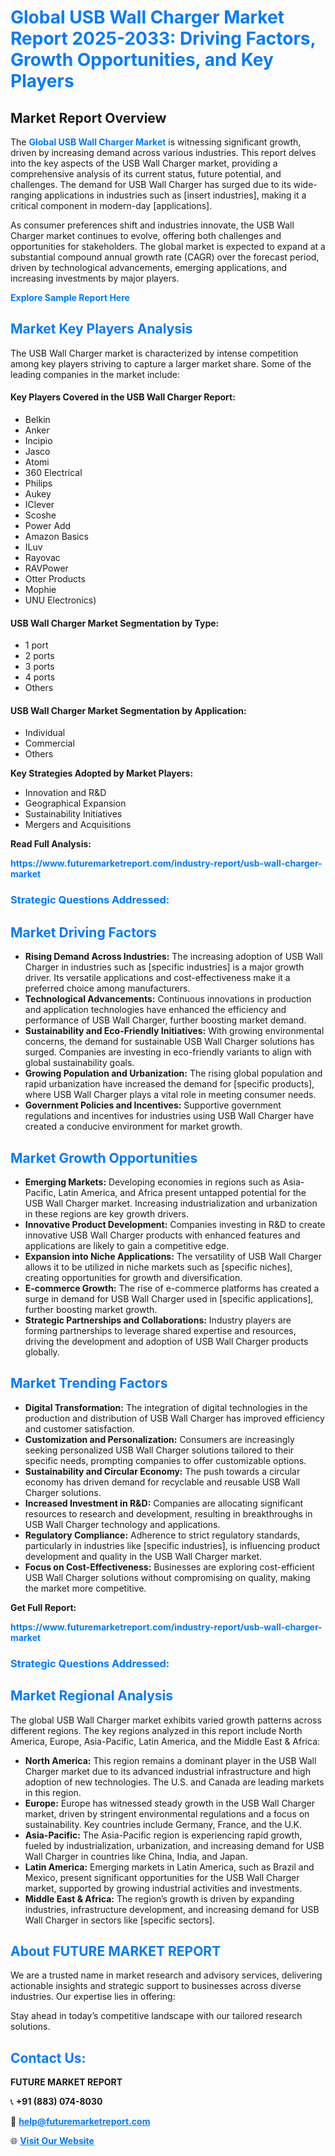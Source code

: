 <h1 style="color: #007BFF;">Global USB Wall Charger Market Report 2025-2033: Driving Factors, Growth Opportunities, and Key Players</h1>

<section id="overview">
<h2>Market Report Overview</h2>
<p>The <a href="https://www.futuremarketreport.com/industry-report/usb-wall-charger-market" style="color: #007BFF; text-decoration: none;"><strong>Global USB Wall Charger Market</strong></a> is witnessing significant growth, driven by increasing demand across various industries. This report delves into the key aspects of the USB Wall Charger market, providing a comprehensive analysis of its current status, future potential, and challenges. The demand for USB Wall Charger has surged due to its wide-ranging applications in industries such as [insert industries], making it a critical component in modern-day [applications].</p>
<p>As consumer preferences shift and industries innovate, the USB Wall Charger market continues to evolve, offering both challenges and opportunities for stakeholders. The global market is expected to expand at a substantial compound annual growth rate (CAGR) over the forecast period, driven by technological advancements, emerging applications, and increasing investments by major players.</p>
</section>

<section id="overview">
<p><a href="https://www.futuremarketreport.com/request-sample/reportId=50464" style="color: #007BFF; text-decoration: none;"><strong>Explore Sample Report Here</strong></a></p>
</section>

<section id="key-players">
<h2 style="color: #007BFF;">Market Key Players Analysis</h2>
<p>The USB Wall Charger market is characterized by intense competition among key players striving to capture a larger market share. Some of the leading companies in the market include:</p>
<h4>Key Players Covered in the USB Wall Charger Report:</h4>
<ul><li>Belkin</li><li>Anker</li><li>Incipio</li><li>Jasco</li><li>Atomi</li><li>360 Electrical</li><li>Philips</li><li>Aukey</li><li>IClever</li><li>Scoshe</li><li>Power Add</li><li>Amazon Basics</li><li>ILuv</li><li>Rayovac</li><li>RAVPower</li><li>Otter Products</li><li>Mophie</li><li>UNU Electronics)</li></ul>
<h4>USB Wall Charger Market Segmentation by Type:</h4>
<ul><li>1 port</li><li>2 ports</li><li>3 ports</li><li>4 ports</li><li>Others</li></ul>

<h4>USB Wall Charger Market Segmentation by Application:</h4>
<ul><li>Individual</li><li>Commercial</li><li>Others</li></ul>
<p><strong>Key Strategies Adopted by Market Players:</strong></p>
<ul>
<li>Innovation and R&D</li>
<li>Geographical Expansion</li>
<li>Sustainability Initiatives</li>
<li>Mergers and Acquisitions</li>
</ul>
</section>

<section>
<p><strong>Read Full Analysis: </strong></p><a href="https://www.futuremarketreport.com/industry-report/usb-wall-charger-market" style="color: #007BFF; text-decoration: none;"><strong>https://www.futuremarketreport.com/industry-report/usb-wall-charger-market</strong></a>
<h3 style="color: #007BFF;">Strategic Questions Addressed:</h3>
</section>

<section id="driving-factors">
<h2 style="color: #007BFF;">Market Driving Factors</h2>
<ul>
<li><strong>Rising Demand Across Industries:</strong> The increasing adoption of USB Wall Charger in industries such as [specific industries] is a major growth driver. Its versatile applications and cost-effectiveness make it a preferred choice among manufacturers.</li>
<li><strong>Technological Advancements:</strong> Continuous innovations in production and application technologies have enhanced the efficiency and performance of USB Wall Charger, further boosting market demand.</li>
<li><strong>Sustainability and Eco-Friendly Initiatives:</strong> With growing environmental concerns, the demand for sustainable USB Wall Charger solutions has surged. Companies are investing in eco-friendly variants to align with global sustainability goals.</li>
<li><strong>Growing Population and Urbanization:</strong> The rising global population and rapid urbanization have increased the demand for [specific products], where USB Wall Charger plays a vital role in meeting consumer needs.</li>
<li><strong>Government Policies and Incentives:</strong> Supportive government regulations and incentives for industries using USB Wall Charger have created a conducive environment for market growth.</li>
</ul>
</section>

<section id="growth-opportunities">
<h2 style="color: #007BFF;">Market Growth Opportunities</h2>
<ul>
<li><strong>Emerging Markets:</strong> Developing economies in regions such as Asia-Pacific, Latin America, and Africa present untapped potential for the USB Wall Charger market. Increasing industrialization and urbanization in these regions are key growth drivers.</li>
<li><strong>Innovative Product Development:</strong> Companies investing in R&D to create innovative USB Wall Charger products with enhanced features and applications are likely to gain a competitive edge.</li>
<li><strong>Expansion into Niche Applications:</strong> The versatility of USB Wall Charger allows it to be utilized in niche markets such as [specific niches], creating opportunities for growth and diversification.</li>
<li><strong>E-commerce Growth:</strong> The rise of e-commerce platforms has created a surge in demand for USB Wall Charger used in [specific applications], further boosting market growth.</li>
<li><strong>Strategic Partnerships and Collaborations:</strong> Industry players are forming partnerships to leverage shared expertise and resources, driving the development and adoption of USB Wall Charger products globally.</li>
</ul>
</section>

<section id="trending-factors">
<h2 style="color: #007BFF;">Market Trending Factors</h2>
<ul>
<li><strong>Digital Transformation:</strong> The integration of digital technologies in the production and distribution of USB Wall Charger has improved efficiency and customer satisfaction.</li>
<li><strong>Customization and Personalization:</strong> Consumers are increasingly seeking personalized USB Wall Charger solutions tailored to their specific needs, prompting companies to offer customizable options.</li>
<li><strong>Sustainability and Circular Economy:</strong> The push towards a circular economy has driven demand for recyclable and reusable USB Wall Charger solutions.</li>
<li><strong>Increased Investment in R&D:</strong> Companies are allocating significant resources to research and development, resulting in breakthroughs in USB Wall Charger technology and applications.</li>
<li><strong>Regulatory Compliance:</strong> Adherence to strict regulatory standards, particularly in industries like [specific industries], is influencing product development and quality in the USB Wall Charger market.</li>
<li><strong>Focus on Cost-Effectiveness:</strong> Businesses are exploring cost-efficient USB Wall Charger solutions without compromising on quality, making the market more competitive.</li>
</ul>
</section>

<section>
<p><strong>Get Full Report: </strong></p><a href="https://www.futuremarketreport.com/industry-report/usb-wall-charger-market" style="color: #007BFF; text-decoration: none;"><strong>https://www.futuremarketreport.com/industry-report/usb-wall-charger-market</strong></a>
<h3 style="color: #007BFF;">Strategic Questions Addressed:</h3>
</section>


<section id="regional-analysis">
<h2 style="color: #007BFF;">Market Regional Analysis</h2>
<p>The global USB Wall Charger market exhibits varied growth patterns across different regions. The key regions analyzed in this report include North America, Europe, Asia-Pacific, Latin America, and the Middle East & Africa:</p>
<ul>
<li><strong>North America:</strong> This region remains a dominant player in the USB Wall Charger market due to its advanced industrial infrastructure and high adoption of new technologies. The U.S. and Canada are leading markets in this region.</li>
<li><strong>Europe:</strong> Europe has witnessed steady growth in the USB Wall Charger market, driven by stringent environmental regulations and a focus on sustainability. Key countries include Germany, France, and the U.K.</li>
<li><strong>Asia-Pacific:</strong> The Asia-Pacific region is experiencing rapid growth, fueled by industrialization, urbanization, and increasing demand for USB Wall Charger in countries like China, India, and Japan.</li>
<li><strong>Latin America:</strong> Emerging markets in Latin America, such as Brazil and Mexico, present significant opportunities for the USB Wall Charger market, supported by growing industrial activities and investments.</li>
<li><strong>Middle East & Africa:</strong> The region’s growth is driven by expanding industries, infrastructure development, and increasing demand for USB Wall Charger in sectors like [specific sectors].</li>
</ul>
</section>

<footer>
<h2 style="color: #007BFF;">About FUTURE MARKET REPORT</h2>
<p>We are a trusted name in market research and advisory services, delivering actionable insights and strategic support to businesses across diverse industries. Our expertise lies in offering:</p>

<p>Stay ahead in today’s competitive landscape with our tailored research solutions.</p>

<h2 style="color: #007BFF;">Contact Us:</h2>
<p><strong>FUTURE MARKET REPORT</strong></p>
<p>📞 <strong>+91 (883) 074-8030</strong></p>
<p>📧 <strong><a href="mailto:help@futuremarketreport.com" style="color: #007BFF;">help@futuremarketreport.com</a></strong></p>
<p>🌐 <strong><a href="https://www.futuremarketreport.com/" style="color: #007BFF;">Visit Our Website</a></strong></p>
</footer>
